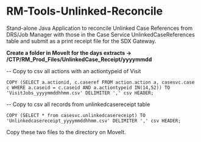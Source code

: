 # RM-Tools-Unlinked-Reconcile

Stand-alone Java Application to reconcile Unlinked Case References from DRS/Job Manager with those in the Case Service UnlinkedCaseReferences table and submit as a print receipt file for the SDX Gateway.

**Create a folder in MoveIt for the days extracts -> /CTP/RM_Prod_Files/UnlinkedCase_Receipt/yyyymmdd**
    
-- Copy to csv all actions with an actiontypeid of Visit 
    
    COPY (SELECT a.actionid, c.caseref FROM action.action a, casesvc.case c WHERE a.caseid = c.caseid AND a.actiontypeid IN(14,52)) TO 'VisitJobs_yyyymmddhhmm.csv' DELIMITER ',' csv HEADER;

-- Copy to csv all records from unlinkedcasereceipt table 
    
    COPY (SELECT * from casesvc.unlinkedcasereceipt) TO 'Unlinkedcasereceipt_yyyymmddhhmm.csv' DELIMITER ',' csv HEADER;

Copy these two files to the directory on MoveIt.
